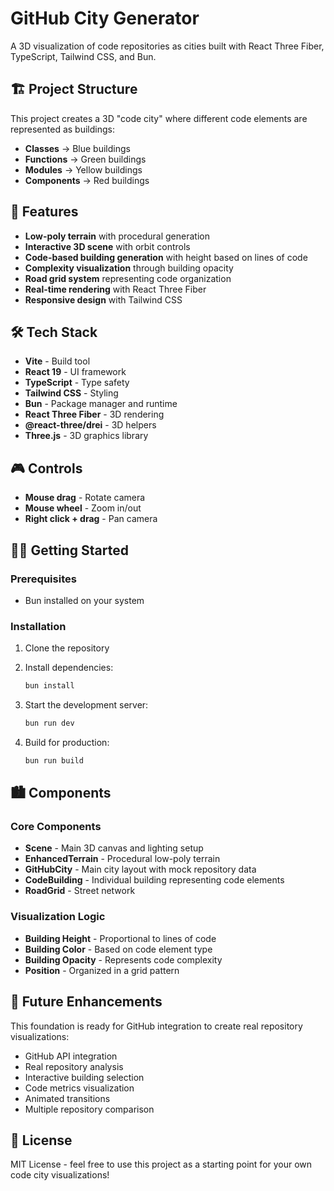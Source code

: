 # GitHub City Generator

A 3D visualization of code repositories as cities built with React Three Fiber, TypeScript, Tailwind CSS, and Bun.

## 🏗️ Project Structure

This project creates a 3D "code city" where different code elements are represented as buildings:

- **Classes** → Blue buildings
- **Functions** → Green buildings  
- **Modules** → Yellow buildings
- **Components** → Red buildings

## 🚀 Features

- **Low-poly terrain** with procedural generation
- **Interactive 3D scene** with orbit controls
- **Code-based building generation** with height based on lines of code
- **Complexity visualization** through building opacity
- **Road grid system** representing code organization
- **Real-time rendering** with React Three Fiber
- **Responsive design** with Tailwind CSS

## 🛠️ Tech Stack

- **Vite** - Build tool
- **React 19** - UI framework
- **TypeScript** - Type safety
- **Tailwind CSS** - Styling
- **Bun** - Package manager and runtime
- **React Three Fiber** - 3D rendering
- **@react-three/drei** - 3D helpers
- **Three.js** - 3D graphics library

## 🎮 Controls

- **Mouse drag** - Rotate camera
- **Mouse wheel** - Zoom in/out
- **Right click + drag** - Pan camera

## 🏃‍♂️ Getting Started

### Prerequisites

- Bun installed on your system

### Installation

1. Clone the repository
2. Install dependencies:
   ```bash
   bun install
   ```

3. Start the development server:
   ```bash
   bun run dev
   ```

4. Build for production:
   ```bash
   bun run build
   ```

## 🏙️ Components

### Core Components

- **Scene** - Main 3D canvas and lighting setup
- **EnhancedTerrain** - Procedural low-poly terrain
- **GitHubCity** - Main city layout with mock repository data
- **CodeBuilding** - Individual building representing code elements
- **RoadGrid** - Street network

### Visualization Logic

- **Building Height** - Proportional to lines of code
- **Building Color** - Based on code element type
- **Building Opacity** - Represents code complexity
- **Position** - Organized in a grid pattern

## 🔮 Future Enhancements

This foundation is ready for GitHub integration to create real repository visualizations:

- GitHub API integration
- Real repository analysis
- Interactive building selection
- Code metrics visualization
- Animated transitions
- Multiple repository comparison

## 📝 License

MIT License - feel free to use this project as a starting point for your own code city visualizations!
